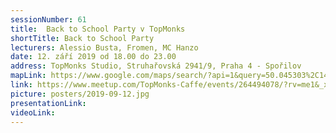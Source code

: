 ```yaml
---
sessionNumber: 61
title:  Back to School Party v TopMonks
shortTitle: Back to School Party
lecturers: Alessio Busta, Fromen, MC Hanzo
date: 12. září 2019 od 18.00 do 23.00
address: TopMonks Studio, Struhařovská 2941/9, Praha 4 - Spořilov
mapLink: https://www.google.com/maps/search/?api=1&query=50.045303%2C14.491339
link: https://www.meetup.com/TopMonks-Caffe/events/264494078/?rv=me1&_xtd=gatlbWFpbF9jbGlja9oAJDM0Mzc0ZTIzLWNlMjctNDZiMC05NTA1LWY4ZjNiOTBkOThhZA
picture: posters/2019-09-12.jpg
presentationLink:
videoLink:
---
```

